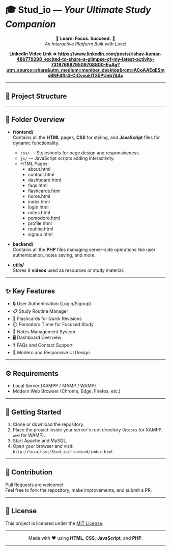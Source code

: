﻿# 🎓 **Stud_io** — *Your Ultimate Study Companion*

<div align="center">
  
🚀 **Learn. Focus. Succeed.** 🚀  
 *An Interactive Platform Built with Love!* 

 **LinkedIn Video Link => https://www.linkedin.com/posts/rishav-kumar-48b779298_excited-to-share-a-glimpse-of-my-latest-activity-7319769879509708800-EuAg?utm_source=share&utm_medium=member_desktop&rcm=ACoAAEgESmsBNF4fIr4-CiCyxuklT35PUnb744c**

</div>

---

## 📂 Project Structure


---

## 🧩 Folder Overview

- **frontend/**  
  Contains all the **HTML** pages, **CSS** for styling, and **JavaScript** files for dynamic functionality.
  
  - `css/` — Stylesheets for page design and responsiveness.
  - `js/` — JavaScript scripts adding interactivity.
  - HTML Pages:
    - about.html
    - contact.html
    - dashboard.html
    - faqs.html
    - flashcards.html
    - home.html
    - index.html
    - login.html
    - notes.html
    - pomodoro.html
    - profile.html
    - routine.html
    - signup.html

- **backend/**  
  Contains all the **PHP** files managing server-side operations like user authentication, notes saving, and more.

- **utils/**  
  Stores 8 **videos** used as resources or study material.

---

## ✨ Key Features

- 🔒 User Authentication (Login/Signup)
- 📋 Study Routine Manager
- 🧠 Flashcards for Quick Revisions
- ⏲️ Pomodoro Timer for Focused Study
- 📝 Notes Management System
- 🖥️ Dashboard Overview
- ❓ FAQs and Contact Support
- 🎨 Modern and Responsive UI Design

---

## ⚙️ Requirements

- Local Server (XAMPP / MAMP / WAMP)
- Modern Web Browser (Chrome, Edge, Firefox, etc.)

---

## 🏁 Getting Started

1. Clone or download the repository.
2. Place the project inside your server's root directory (`htdocs` for XAMPP, `www` for WAMP).
3. Start Apache and MySQL.
4. Open your browser and visit:  
   `http://localhost/Stud_io/frontend/index.html`

---

## 🤝 Contribution

Pull Requests are welcome!  
Feel free to fork the repository, make improvements, and submit a PR.

---

## 📄 License

This project is licensed under the [MIT License](LICENSE).

---

<div align="center">

Made with ❤️ using **HTML**, **CSS**, **JavaScript**, and **PHP**.

</div>

---
